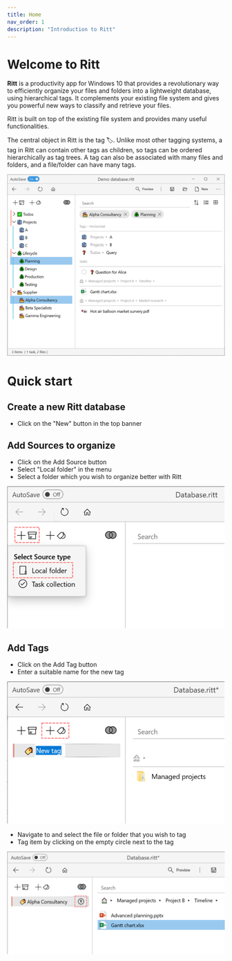 ```yaml
---
title: Home
nav_order: 1
description: "Introduction to Ritt"
---
```


# Welcome to Ritt

**Ritt** is a productivity app for Windows 10 that provides a revolutionary way to efficiently organize your files and folders into a lightweight database, using hierarchical tags. It complements your existing file system and gives you powerful new ways to classify and retrieve your files.

Ritt is built on top of the existing file system and provides many useful functionalities.

The central object in Ritt is the tag 🏷️. Unlike most other tagging systems, a tag in Ritt can contain other tags as children, so tags can be ordered hierarchically as tag trees. A tag can also be associated with many files and folders, and a file/folder can have many tags.

![Hero image](/img/Hero.png)

# Quick start

## Create a new Ritt database

- Click on the "New" button in the top banner

## Add Sources to organize

- Click on the Add Source button
- Select "Local folder" in the menu
- Select a folder which you wish to organize better with Ritt

![Add Source](/img/Add-Source.svg)

## Add Tags

- Click on the Add Tag button
- Enter a suitable name for the new tag

![Add Tag](/img/Add-Tag.svg)

- Navigate to and select the file or folder that you wish to tag
- Tag item by clicking on the empty circle next to the tag

![Tag File](/img/Tag-File.svg)
